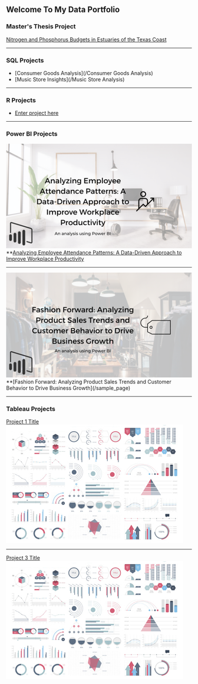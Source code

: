 ## Welcome To My Data Portfolio

### Master's Thesis Project
[Nitrogen and Phosphorus Budgets in Estuaries of the Texas Coast](/MS_Thesis)

---

### SQL Projects

- [Consumer Goods Analysis](/Consumer Goods Analysis)
- [Music Store Insights](/Music Store Analysis)

---
### R Projects
- [Enter project here](/sample_page)

---
### Power BI Projects

<img src="images/HR_Attendance.png?raw=true"/> <br>
**[Analyzing Employee Attendance Patterns: A Data-Driven Approach to Improve Workplace Productivity](/sample_page)

---

<img src="images/Clothing_Store.png?raw=true"/>
**[Fashion Forward: Analyzing Product Sales Trends and Customer Behavior to Drive Business Growth](/sample_page)


---

### Tableau Projects

[Project 1 Title](/sample_page)
<img src="images/dummy_thumbnail.jpg?raw=true"/>

---
[Project 3 Title](http://example.com/)
<img src="images/dummy_thumbnail.jpg?raw=true"/>
